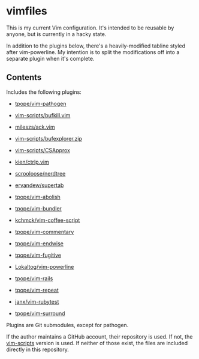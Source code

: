vimfiles
========

This is my current Vim configuration.  It's intended to be reusable by anyone, but is currently in a hacky state.

In addition to the plugins below, there's a heavily-modified tabline styled after vim-powerline.  My intention is to split the modifications off into a separate plugin when it's complete.

Contents
--------

Includes the following plugins:

* [tpope/vim-pathogen](https://github.com/tpope/vim-pathogen)

* [vim-scripts/bufkill.vim](https://github.com/vim-scripts/bufkill.vim.git)
* [mileszs/ack.vim](https://github.com/mileszs/ack.vim.git)
* [vim-scripts/bufexplorer.zip](https://github.com/vim-scripts/bufexplorer.zip.git)
* [vim-scripts/CSApprox](https://github.com/vim-scripts/CSApprox.git)
* [kien/ctrlp.vim](https://github.com/kien/ctrlp.vim.git)
* [scrooloose/nerdtree](https://github.com/scrooloose/nerdtree.git)
* [ervandew/supertab](https://github.com/ervandew/supertab.git)
* [tpope/vim-abolish](https://github.com/tpope/vim-abolish.git)
* [tpope/vim-bundler](https://github.com/tpope/vim-bundler.git)
* [kchmck/vim-coffee-script](https://github.com/kchmck/vim-coffee-script.git)
* [tpope/vim-commentary](https://github.com/tpope/vim-commentary.git)
* [tpope/vim-endwise](https://github.com/tpope/vim-endwise.git)
* [tpope/vim-fugitive](https://github.com/tpope/vim-fugitive.git)
* [Lokaltog/vim-powerline](https://github.com/Lokaltog/vim-powerline.git)
* [tpope/vim-rails](https://github.com/tpope/vim-rails.git)
* [tpope/vim-repeat](https://github.com/tpope/vim-repeat.git)
* [janx/vim-rubytest](https://github.com/janx/vim-rubytest.git)
* [tpope/vim-surround](https://github.com/tpope/vim-surround.git)

Plugins are Git submodules, except for pathogen.

If the author maintains a GitHub account, their repository is used.  If not,
the [vim-scripts](https://github.com/vim-scripts) version is used.  If
neither of those exist, the files are included directly in this repository.
